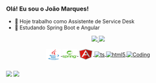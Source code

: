 ### Olá! Eu sou o João Marques!

- 🔭 Hoje trabalho como Assistente de Service Desk
- 🌱 Estudando Spring Boot e Angular

<div align="center">
  <a href="https://github.com/jjoao-marques">
  <img height="180em" src="https://github-readme-stats.vercel.app/api?username=jjoao-marques&show_icons=true&theme=dracula&include_all_commits=true&count_private=true"/>
  <img height="180em" src="https://github-readme-stats.vercel.app/api/top-langs/?username=jjoao-marques&layout=compact&langs_count=7&theme=dracula"/>

<div style="display: inline_block"><br>
  <img align="center" alt="Java" height="30" width="40" src="https://raw.githubusercontent.com/devicons/devicon/master/icons/java/java-original.svg">  
  <img align="center" alt="Spring" height="30" width="40" src="https://raw.githubusercontent.com/devicons/devicon/master/icons/spring/spring-original-wordmark.svg">
  <img align="center" alt="Angular" height="30" width="40" src="https://raw.githubusercontent.com/devicons/devicon/master/icons/angularjs/angularjs-original.svg">  
  <img align="center" alt="ts" height="30" width="40" src="https://cdn.jsdelivr.net/gh/devicons/devicon/icons/typescript/typescript-original.svg">
  <img align="center" alt="html5" height="30" width="40" src="https://cdn.jsdelivr.net/gh/devicons/devicon/icons/html5/html5-original-wordmark.svg"> 
  <img align="center" alt="Coding"  height="230" width="240" src="https://media.giphy.com/media/17b875GGvV9m9sLmNc/giphy.gif">  
</div>
  
  ##
  
  <div align="left"> 
  <a href = "mailto:joaomarques.jm991@gmail.com"><img src="https://img.shields.io/badge/-Gmail-%23333?style=for-the-badge&logo=gmail&logoColor=white" target="_blank"></a>
  <a href="https://www.linkedin.com/in/jjoaomarques/" target="_blank"><img src="https://img.shields.io/badge/-LinkedIn-%230077B5?style=for-the-badge&logo=linkedin&logoColor=white" target="_blank"></a> 
 
<!--   ![Snake animation](https://github.com/jjoao-marques/jjoao-marques/blob/output/github-contribution-grid-snake.svg) -->
 
</div>


